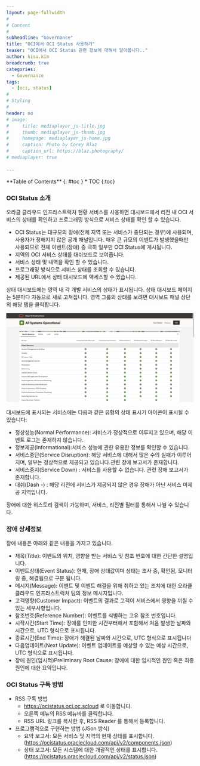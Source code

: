 ```yaml
---
layout: page-fullwidth
#
# Content
#
subheadline: "Governance"
title: "OCI에서 OCI Status 사용하기"
teaser: "OCI에서 OCI Status 관련 정보에 대해서 알아봅니다.."
author: kisu.kim
breadcrumb: true
categories:
  - Governance
tags:
  - [oci, status]
#
# Styling
#
header: no
# image:
#     title: mediaplayer_js-title.jpg
#     thumb: mediaplayer_js-thumb.jpg
#     homepage: mediaplayer_js-home.jpg
#     caption: Photo by Corey Blaz
#     caption_url: https://blaz.photography/
# mediaplayer: true

---
```


<div class="panel radius" markdown="1">
**Table of Contents**
{: #toc }
*  TOC
{:toc}
</div>

### OCI Status 소개
오라클 클라우드 인프라스트럭처 현황 서비스를 사용하면 대시보드에서 리전 내 OCI 서비스의 상태를 확인하고 프로그래밍 방식으로 서비스 상태를 확인 할 수 있습니다. 
- OCI Status는 대규모의 장애(전체 지역 또는 서비스가 중단되는 경우)에 사용되며, 사용자가 정해지지 않은 공개 채널입니다. 매우 큰 규모의 이벤트가 발생했을때만 사용되므로 전체 이벤트(장애) 증 극히 일부만 OCI Status에 게시됩니다.
- 지역의 OCI 서비스 상태를 대쉬보드로 보여줍니다.
- 서비스 상태 및 내역을 확인 할 수 있습니다.
- 프로그래밍 방식으로 서비스 상태를 조회할 수 있습니다.
- 제공된 URL에서 상태 대시보드에 액세스할 수 있습니다.

상태 대시보드에는 영역 내 각 개별 서비스의 상태가 표시됩니다. 상태 대시보드 페이지는 5분마다 자동으로 새로 고쳐집니다. 영역 그룹의 상태를 보려면 대시보드 패널 상단의 해당 탭을 클릭합니다.

![](/assets/img/infrastructure/ocistatus/SCR-20230313-oitu.png)

대시보드에 표시되는 서비스에는 다음과 같은 유형의 상태 표시기 아이콘이 표시될 수 있습니다:
- 정상성능(Normal Performance): 서비스가 정상적으로 이루지고 있으며, 해당 이벤트 로그는 존재하지 않습니다.
- 정보제공(Informational):서비스 성능에 관한 유용한 정보를 확인할 수 있습니다.
- 서비스중단(Service Disruption): 해당 서비스에 대해서 많은 수의 실패가 이루어지며, 일부는 정상적으로 제공되고 있습니다.관련 장애 보고서가 존재합니다.
- 서비스중지(Service Down) : 서비스를 사용할 수 없습니다. 관련 장애 보고서가 존재합니다.
- 대쉬(Dash -) :  해당 리전에 서비스가 제공되지 않은 경우 장애가 아닌 서비스 미제공 지역입니다.

장애에 대한 히스토리 검색이 가능하며, 서비스, 리전별 필터를 통해서 나뉠 수 있습니다.

### 장애 상세정보
장애 내용은 야래와 같은 내용을 가지고 있습니다.
- 제목(Title): 이벤트의 위치, 영향을 받는 서비스 및 참조 번호에 대한 간단한 설명입니다.
- 이벤트상태(Event Status): 현재, 장애 상태값이며 상태는 조사 중, 확인됨, 모니터링 중, 해결됨으로 구분 됩니다.
- 메시지(Message): 이벤트 및 이벤트 해결을 위해 취하고 있는 조치에 대한 오라클 클라우드 인프라스트럭처 팀의 정보 메시지입니다.
- 고객영향(Customer Impact): 이벤트의 결과로 고객이 서비스에서 영향을 끼칠 수 있는 세부사항입니다.
- 참조번호(Reference Number): 이벤트를 식별하는 고유 참조 번호입니다.
- 시작시간(Start Time): 장애를 인지한 시간부터해서 포함해서 처음 발생한 날짜와 시간으로, UTC 형식으로 표시됩니다.
- 종료시간(End Time): 장애가 해결된 날짜와 시간으로, UTC 형식으로 표시됩니다
- 다음업데이트(Next Update): 이벤트 업데이트를 예상할 수 있는 예상 시간으로, UTC 형식으로 표시됩니다.
- 장애 원인(임시적)Preliminary Root Cause: 장애에 대한 임시적인 원인 혹은 최종 원인에 대한 요약입니다.

### OCI Status 구독 방법
- RSS 구독 방법
  - https://ocistatus.oci.oc.scloud 로 이동합니다. 
  - 오른쪽 메뉴의 RSS 메뉴바를 클릭합니다. 
  - RSS URL 링크를 복사한 후, RSS Reader 를 통해서 등록합니다.
- 프로그램적으로 구현하는 방법 (JSon 방식)
  - 요약 보고서: 모든 서비스 및 지역의 현재 상태를 표시합니다.(https://ocistatus.oraclecloud.com/api/v2/components.json)
  - 상태 보고서: 모든 시스템에 대한 개괄적인 상태를 표시합니다. (https://ocistatus.oraclecloud.com/api/v2/status.json)